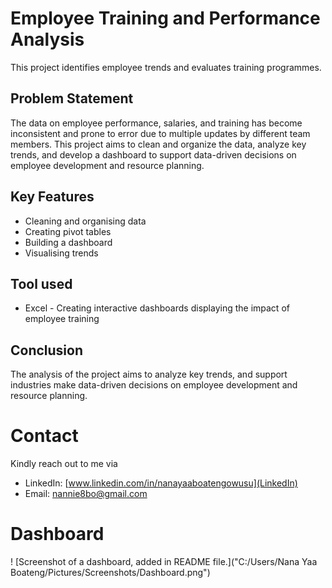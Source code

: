 # Employee Training and Performance Analysis
This project identifies employee trends and evaluates training programmes.

## Problem Statement
The data on employee performance, salaries, and training has become inconsistent and prone to error due to multiple updates by different team members. This project aims to clean and organize the data, analyze key trends, and develop a dashboard to support data-driven decisions on employee development and resource planning.

## Key Features
* Cleaning and organising data
* Creating pivot tables
* Building a dashboard 
* Visualising trends

## Tool used
* Excel - Creating interactive dashboards displaying the impact of employee training

## Conclusion
The analysis of the project aims to analyze key trends, and support industries make data-driven decisions on employee development and resource planning.

# Contact
Kindly reach out to me via
* LinkedIn: [www.linkedin.com/in/nanayaaboatengowusu](LinkedIn) 
* Email: [nannie8bo@gmail.com](email)

# Dashboard
! [Screenshot of a dashboard, added in README file.]("C:/Users/Nana Yaa Boateng/Pictures/Screenshots/Dashboard.png") 
  
  

